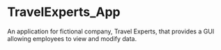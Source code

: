 # TravelExperts_App
An application for fictional company, Travel Experts, that provides a GUI allowing employees to view and modify data.
